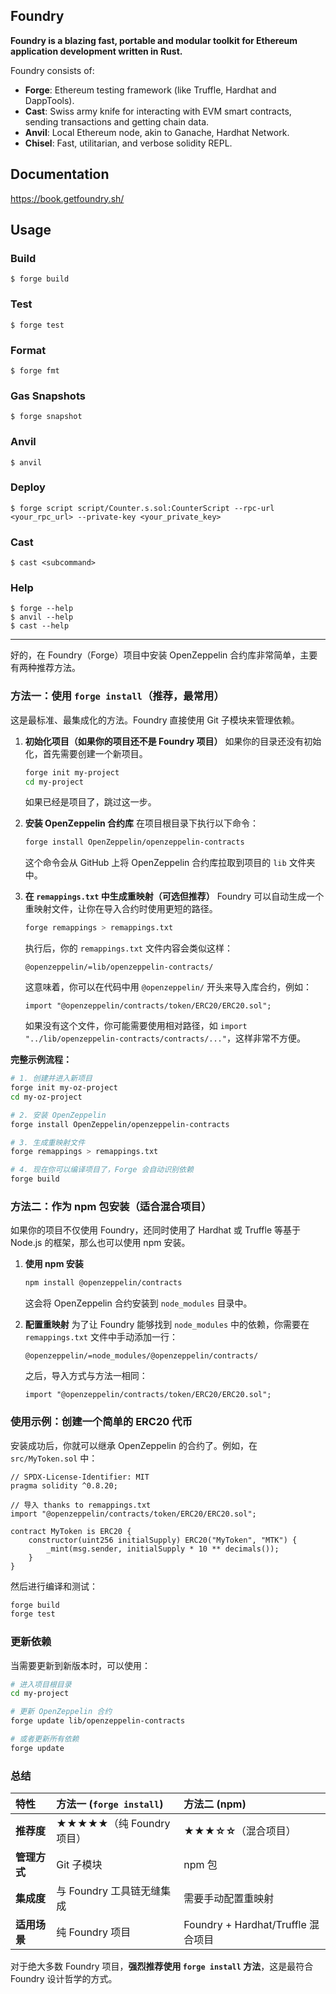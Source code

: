 ## Foundry

**Foundry is a blazing fast, portable and modular toolkit for Ethereum application development written in Rust.**

Foundry consists of:

- **Forge**: Ethereum testing framework (like Truffle, Hardhat and DappTools).
- **Cast**: Swiss army knife for interacting with EVM smart contracts, sending transactions and getting chain data.
- **Anvil**: Local Ethereum node, akin to Ganache, Hardhat Network.
- **Chisel**: Fast, utilitarian, and verbose solidity REPL.

## Documentation

https://book.getfoundry.sh/

## Usage

### Build

```shell
$ forge build
```

### Test

```shell
$ forge test
```

### Format

```shell
$ forge fmt
```

### Gas Snapshots

```shell
$ forge snapshot
```

### Anvil

```shell
$ anvil
```

### Deploy

```shell
$ forge script script/Counter.s.sol:CounterScript --rpc-url <your_rpc_url> --private-key <your_private_key>
```

### Cast

```shell
$ cast <subcommand>
```

### Help

```shell
$ forge --help
$ anvil --help
$ cast --help
```
---
好的，在 Foundry（Forge）项目中安装 OpenZeppelin 合约库非常简单，主要有两种推荐方法。

### 方法一：使用 `forge install`（推荐，最常用）

这是最标准、最集成化的方法。Foundry 直接使用 Git 子模块来管理依赖。

1.  **初始化项目（如果你的项目还不是 Foundry 项目）**
    如果你的目录还没有初始化，首先需要创建一个新项目。
    ```bash
    forge init my-project
    cd my-project
    ```
    如果已经是项目了，跳过这一步。

2.  **安装 OpenZeppelin 合约库**
    在项目根目录下执行以下命令：
    ```bash
    forge install OpenZeppelin/openzeppelin-contracts
    ```
    这个命令会从 GitHub 上将 OpenZeppelin 合约库拉取到项目的 `lib` 文件夹中。

3.  **在 `remappings.txt` 中生成重映射（可选但推荐）**
    Foundry 可以自动生成一个重映射文件，让你在导入合约时使用更短的路径。
    ```bash
    forge remappings > remappings.txt
    ```
    执行后，你的 `remappings.txt` 文件内容会类似这样：
    ```
    @openzeppelin/=lib/openzeppelin-contracts/
    ```
    这意味着，你可以在代码中用 `@openzeppelin/` 开头来导入库合约，例如：
    ```solidity
    import "@openzeppelin/contracts/token/ERC20/ERC20.sol";
    ```
    如果没有这个文件，你可能需要使用相对路径，如 `import "../lib/openzeppelin-contracts/contracts/..."`，这样非常不方便。

**完整示例流程：**
```bash
# 1. 创建并进入新项目
forge init my-oz-project
cd my-oz-project

# 2. 安装 OpenZeppelin
forge install OpenZeppelin/openzeppelin-contracts

# 3. 生成重映射文件
forge remappings > remappings.txt

# 4. 现在你可以编译项目了，Forge 会自动识别依赖
forge build
```

### 方法二：作为 npm 包安装（适合混合项目）

如果你的项目不仅使用 Foundry，还同时使用了 Hardhat 或 Truffle 等基于 Node.js 的框架，那么也可以使用 npm 安装。

1.  **使用 npm 安装**
    ```bash
    npm install @openzeppelin/contracts
    ```
    这会将 OpenZeppelin 合约安装到 `node_modules` 目录中。

2.  **配置重映射**
    为了让 Foundry 能够找到 `node_modules` 中的依赖，你需要在 `remappings.txt` 文件中手动添加一行：
    ```
    @openzeppelin/=node_modules/@openzeppelin/contracts/
    ```
    之后，导入方式与方法一相同：
    ```solidity
    import "@openzeppelin/contracts/token/ERC20/ERC20.sol";
    ```

### 使用示例：创建一个简单的 ERC20 代币

安装成功后，你就可以继承 OpenZeppelin 的合约了。例如，在 `src/MyToken.sol` 中：

```solidity
// SPDX-License-Identifier: MIT
pragma solidity ^0.8.20;

// 导入 thanks to remappings.txt
import "@openzeppelin/contracts/token/ERC20/ERC20.sol";

contract MyToken is ERC20 {
    constructor(uint256 initialSupply) ERC20("MyToken", "MTK") {
        _mint(msg.sender, initialSupply * 10 ** decimals());
    }
}
```

然后进行编译和测试：
```bash
forge build
forge test
```

### 更新依赖

当需要更新到新版本时，可以使用：

```bash
# 进入项目根目录
cd my-project

# 更新 OpenZeppelin 合约
forge update lib/openzeppelin-contracts

# 或者更新所有依赖
forge update
```

### 总结

| 特性 | 方法一 (`forge install`) | 方法二 (npm) |
| :--- | :--- | :--- |
| **推荐度** | **★★★★★**（纯 Foundry 项目） | **★★★☆☆**（混合项目） |
| **管理方式** | Git 子模块 | npm 包 |
| **集成度** | 与 Foundry 工具链无缝集成 | 需要手动配置重映射 |
| **适用场景** | 纯 Foundry 项目 | Foundry + Hardhat/Truffle 混合项目 |

对于绝大多数 Foundry 项目，**强烈推荐使用 `forge install` 方法**，这是最符合 Foundry 设计哲学的方式。